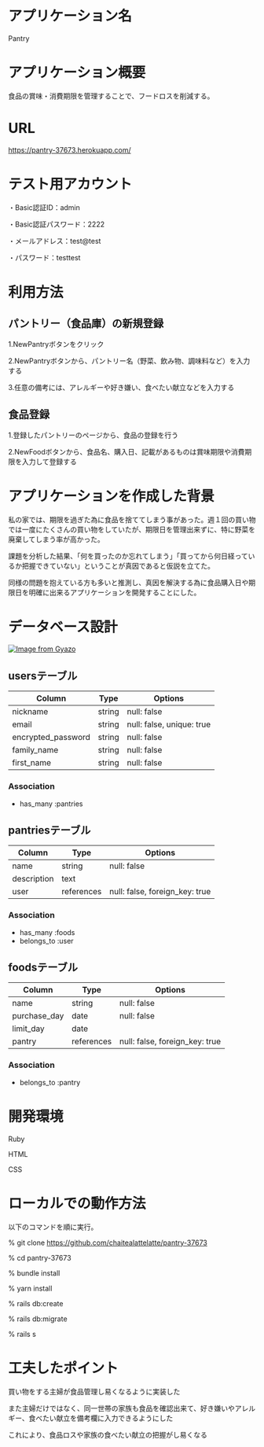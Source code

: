 # アプリケーション名
Pantry

# アプリケーション概要
食品の賞味・消費期限を管理することで、フードロスを削減する。

# URL
https://pantry-37673.herokuapp.com/

# テスト用アカウント
・Basic認証ID：admin

・Basic認証パスワード：2222

・メールアドレス：test@test

・パスワード：testtest

# 利用方法
## パントリー（食品庫）の新規登録
1.NewPantryボタンをクリック

2.NewPantryボタンから、パントリー名（野菜、飲み物、調味料など）を入力する

3.任意の備考には、アレルギーや好き嫌い、食べたい献立などを入力する


## 食品登録
1.登録したパントリーのページから、食品の登録を行う

2.NewFoodボタンから、食品名、購入日、記載があるものは賞味期限や消費期限を入力して登録する


# アプリケーションを作成した背景
私の家では、期限を過ぎた為に食品を捨ててしまう事があった。週１回の買い物では一度にたくさんの買い物をしていたが、期限日を管理出来ずに、特に野菜を廃棄してしまう率が高かった。

課題を分析した結果、「何を買ったのか忘れてしまう」「買ってから何日経っているか把握できていない」ということが真因であると仮説を立てた。

同様の問題を抱えている方も多いと推測し、真因を解決する為に食品購入日や期限日を明確に出来るアプリケーションを開発することにした。


# データベース設計
[![Image from Gyazo](https://i.gyazo.com/06461236252eac223a57eb055e94cf88.png)](https://gyazo.com/06461236252eac223a57eb055e94cf88)


## usersテーブル

| Column             | Type   | Options                   |
| ------------------ | ------ | ------------------------- |
| nickname           | string | null: false               |
| email              | string | null: false, unique: true |
| encrypted_password | string | null: false               |
| family_name        | string | null: false               |
| first_name         | string | null: false               |

### Association
- has_many :pantries

## pantriesテーブル

| Column          | Type       | Options                        |
| --------------- | ---------- | ------------------------------ |
| name            | string     | null: false                    |
| description     | text       |                                |
| user            | references | null: false, foreign_key: true |

### Association
- has_many :foods
- belongs_to :user

## foodsテーブル

| Column       | Type       | Options                        |
| ------------ | ---------- | ------------------------------ |
| name         | string     | null: false                    |
| purchase_day | date       | null: false                    |
| limit_day    | date       |                                |
| pantry       | references | null: false, foreign_key: true |

### Association
- belongs_to :pantry

# 開発環境
Ruby

HTML

CSS


# ローカルでの動作方法
以下のコマンドを順に実行。

% git clone https://github.com/chaitealattelatte/pantry-37673

% cd pantry-37673

% bundle install

% yarn install

% rails db:create

% rails db:migrate

% rails s

# 工夫したポイント
買い物をする主婦が食品管理し易くなるように実装した

また主婦だけではなく、同一世帯の家族も食品を確認出来て、好き嫌いやアレルギー、食べたい献立を備考欄に入力できるようにした

これにより、食品ロスや家族の食べたい献立の把握がし易くなる